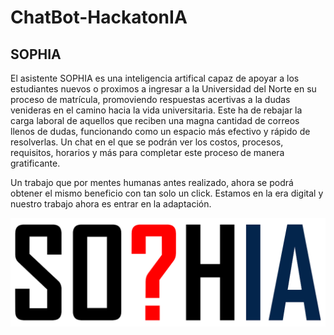 # ChatBot-HackatonIA
## SOPHIA
El asistente SOPHIA es una inteligencia artifical capaz de apoyar a los estudiantes nuevos o proximos a ingresar a la Universidad del Norte en su proceso de matrícula, promoviendo respuestas acertivas a la dudas venideras en el camino hacia la vida universitaria.
Este ha de rebajar la carga laboral de aquellos que reciben una magna cantidad de correos llenos de dudas, funcionando como un espacio más efectivo y rápido de resolverlas.
Un chat en el que se podrán ver los costos, procesos, requisitos, horarios y más para completar este proceso de manera gratificante.

Un trabajo que por mentes humanas antes realizado, ahora se podrá obtener el mismo beneficio con tan solo un click. Estamos en la era digital y nuestro trabajo ahora es entrar en la adaptación.

![alt text](https://github.com/Laureano55/ChatBot-HackatonIA/blob/a5db64b8908e5c2e947ba002f86b13ef84b57b40/static/sophia-logo.png)
